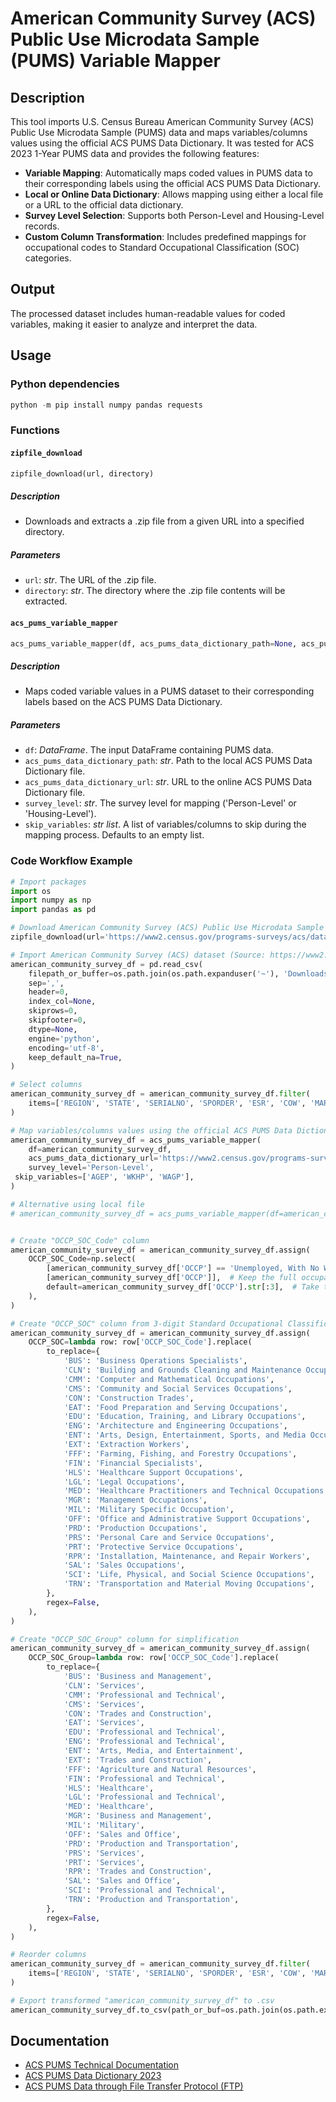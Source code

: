 # American Community Survey (ACS) Public Use Microdata Sample (PUMS) Variable Mapper

## Description

This tool imports U.S. Census Bureau American Community Survey (ACS) Public Use Microdata Sample (PUMS) data and maps variables/columns values using the official ACS PUMS Data Dictionary. It was tested for ACS 2023 1-Year PUMS data and provides the following features:

- **Variable Mapping**: Automatically maps coded values in PUMS data to their corresponding labels using the official ACS PUMS Data Dictionary.
- **Local or Online Data Dictionary**: Allows mapping using either a local file or a URL to the official data dictionary.
- **Survey Level Selection**: Supports both Person-Level and Housing-Level records.
- **Custom Column Transformation**: Includes predefined mappings for occupational codes to Standard Occupational Classification (SOC) categories.

## Output

The processed dataset includes human-readable values for coded variables, making it easier to analyze and interpret the data.

## Usage

### Python dependencies

```.ps1
python -m pip install numpy pandas requests
```

### Functions

#### `zipfile_download`

```.py
zipfile_download(url, directory)
```

##### Description

- Downloads and extracts a .zip file from a given URL into a specified directory.

##### Parameters

- `url`: _str_. The URL of the .zip file.
- `directory`: _str_. The directory where the .zip file contents will be extracted.

#### `acs_pums_variable_mapper`

```.py
acs_pums_variable_mapper(df, acs_pums_data_dictionary_path=None, acs_pums_data_dictionary_url=None, survey_level='Person-Level')
```

##### Description

- Maps coded variable values in a PUMS dataset to their corresponding labels based on the ACS PUMS Data Dictionary.

##### Parameters

- `df`: _DataFrame_. The input DataFrame containing PUMS data.
- `acs_pums_data_dictionary_path`: _str_. Path to the local ACS PUMS Data Dictionary file.
- `acs_pums_data_dictionary_url`: _str_. URL to the online ACS PUMS Data Dictionary file.
- `survey_level`: _str_. The survey level for mapping ('Person-Level' or 'Housing-Level').
- `skip_variables`: _str list_. A list of variables/columns to skip during the mapping process. Defaults to an empty list.

### Code Workflow Example

```.py
# Import packages
import os
import numpy as np
import pandas as pd

# Download American Community Survey (ACS) Public Use Microdata Sample (PUMS) Person-Level Records for Wyoming (WY)
zipfile_download(url='https://www2.census.gov/programs-surveys/acs/data/pums/2023/1-Year/csv_pny.zip', directory=os.path.join(os.path.expanduser('~'), 'Downloads'))

# Import American Community Survey (ACS) dataset (Source: https://www2.census.gov/programs-surveys/acs/data/pums/2023/1-Year/)
american_community_survey_df = pd.read_csv(
    filepath_or_buffer=os.path.join(os.path.expanduser('~'), 'Downloads', 'psam_p36.csv'),
    sep=',',
    header=0,
    index_col=None,
    skiprows=0,
    skipfooter=0,
    dtype=None,
    engine='python',
    encoding='utf-8',
    keep_default_na=True,
)

# Select columns
american_community_survey_df = american_community_survey_df.filter(
    items=['REGION', 'STATE', 'SERIALNO', 'SPORDER', 'ESR', 'COW', 'MAR', 'OCCP', 'INDP', 'RAC1P', 'SEX', 'AGEP', 'SCHL', 'HICOV', 'ENG', 'CIT', 'POBP', 'WKHP', 'WAGP'],
)

# Map variables/columns values using the official ACS PUMS Data Dictionary
american_community_survey_df = acs_pums_variable_mapper(
    df=american_community_survey_df,
    acs_pums_data_dictionary_url='https://www2.census.gov/programs-surveys/acs/tech_docs/pums/data_dict/PUMS_Data_Dictionary_2023.txt',
    survey_level='Person-Level',
 skip_variables=['AGEP', 'WKHP', 'WAGP'],
)

# Alternative using local file
# american_community_survey_df = acs_pums_variable_mapper(df=american_community_survey_df, acs_pums_data_dictionary_path=os.path.join(os.path.expanduser('~'), 'Downloads', 'PUMS_Data_Dictionary_2023.txt'), survey_level = 'Person-Level', skip_variables=['AGEP', 'WKHP', 'WAGP'])


# Create "OCCP_SOC_Code" column
american_community_survey_df = american_community_survey_df.assign(
    OCCP_SOC_Code=np.select(
        [american_community_survey_df['OCCP'] == 'Unemployed, With No Work Experience In The Last 5 Years Or Earlier Or Never Worked'],
        [american_community_survey_df['OCCP']],  # Keep the full occupation if condition is true
        default=american_community_survey_df['OCCP'].str[:3],  # Take the first 3 characters if condition is false
    ),
)

# Create "OCCP_SOC" column from 3-digit Standard Occupational Classification (SOC) mapping (Source: https://hrs.isr.umich.edu/sites/default/files/biblio/dr-021_0.pdf)
american_community_survey_df = american_community_survey_df.assign(
    OCCP_SOC=lambda row: row['OCCP_SOC_Code'].replace(
        to_replace={
            'BUS': 'Business Operations Specialists',
            'CLN': 'Building and Grounds Cleaning and Maintenance Occupations',
            'CMM': 'Computer and Mathematical Occupations',
            'CMS': 'Community and Social Services Occupations',
            'CON': 'Construction Trades',
            'EAT': 'Food Preparation and Serving Occupations',
            'EDU': 'Education, Training, and Library Occupations',
            'ENG': 'Architecture and Engineering Occupations',
            'ENT': 'Arts, Design, Entertainment, Sports, and Media Occupations',
            'EXT': 'Extraction Workers',
            'FFF': 'Farming, Fishing, and Forestry Occupations',
            'FIN': 'Financial Specialists',
            'HLS': 'Healthcare Support Occupations',
            'LGL': 'Legal Occupations',
            'MED': 'Healthcare Practitioners and Technical Occupations',
            'MGR': 'Management Occupations',
            'MIL': 'Military Specific Occupation',
            'OFF': 'Office and Administrative Support Occupations',
            'PRD': 'Production Occupations',
            'PRS': 'Personal Care and Service Occupations',
            'PRT': 'Protective Service Occupations',
            'RPR': 'Installation, Maintenance, and Repair Workers',
            'SAL': 'Sales Occupations',
            'SCI': 'Life, Physical, and Social Science Occupations',
            'TRN': 'Transportation and Material Moving Occupations',
        },
        regex=False,
    ),
)

# Create "OCCP_SOC_Group" column for simplification
american_community_survey_df = american_community_survey_df.assign(
    OCCP_SOC_Group=lambda row: row['OCCP_SOC_Code'].replace(
        to_replace={
            'BUS': 'Business and Management',
            'CLN': 'Services',
            'CMM': 'Professional and Technical',
            'CMS': 'Services',
            'CON': 'Trades and Construction',
            'EAT': 'Services',
            'EDU': 'Professional and Technical',
            'ENG': 'Professional and Technical',
            'ENT': 'Arts, Media, and Entertainment',
            'EXT': 'Trades and Construction',
            'FFF': 'Agriculture and Natural Resources',
            'FIN': 'Professional and Technical',
            'HLS': 'Healthcare',
            'LGL': 'Professional and Technical',
            'MED': 'Healthcare',
            'MGR': 'Business and Management',
            'MIL': 'Military',
            'OFF': 'Sales and Office',
            'PRD': 'Production and Transportation',
            'PRS': 'Services',
            'PRT': 'Services',
            'RPR': 'Trades and Construction',
            'SAL': 'Sales and Office',
            'SCI': 'Professional and Technical',
            'TRN': 'Production and Transportation',
        },
        regex=False,
    ),
)

# Reorder columns
american_community_survey_df = american_community_survey_df.filter(
    items=['REGION', 'STATE', 'SERIALNO', 'SPORDER', 'ESR', 'COW', 'MAR', 'OCCP', 'OCCP_SOC_Code', 'OCCP_SOC', 'OCCP_SOC_Group', 'INDP', 'RAC1P', 'SEX', 'AGEP', 'SCHL', 'HICOV', 'ENG', 'CIT', 'POBP', 'WKHP', 'WAGP'],
)

# Export transformed "american_community_survey_df" to .csv
american_community_survey_df.to_csv(path_or_buf=os.path.join(os.path.expanduser('~'), 'Downloads', 'american-community-survey.csv'), sep=',', na_rep='', header=True, index=False, index_label=None, encoding='utf-8')
```

## Documentation

- [ACS PUMS Technical Documentation](https://www.census.gov/programs-surveys/acs/technical-documentation.html)
- [ACS PUMS Data Dictionary 2023](https://www2.census.gov/programs-surveys/acs/tech_docs/pums/data_dict/PUMS_Data_Dictionary_2023.txt)
- [ACS PUMS Data through File Transfer Protocol (FTP)](https://www2.census.gov/programs-surveys/acs/data/pums/)
